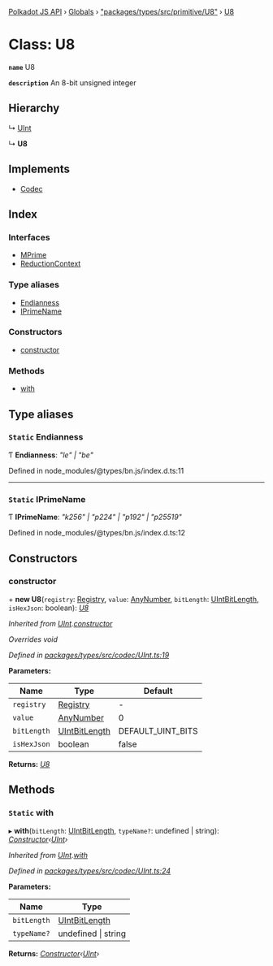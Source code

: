 [Polkadot JS API](../README.md) › [Globals](../globals.md) › ["packages/types/src/primitive/U8"](../modules/_packages_types_src_primitive_u8_.md) › [U8](_packages_types_src_primitive_u8_.u8.md)

# Class: U8

**`name`** U8

**`description`** 
An 8-bit unsigned integer

## Hierarchy

  ↳ [UInt](_packages_types_src_codec_uint_.uint.md)

  ↳ **U8**

## Implements

* [Codec](../interfaces/_packages_types_src_types_codec_.codec.md)

## Index

### Interfaces

* [MPrime](../interfaces/_packages_types_src_primitive_u8_.u8.mprime.md)
* [ReductionContext](../interfaces/_packages_types_src_primitive_u8_.u8.reductioncontext.md)

### Type aliases

* [Endianness](_packages_types_src_primitive_u8_.u8.md#static-endianness)
* [IPrimeName](_packages_types_src_primitive_u8_.u8.md#static-iprimename)

### Constructors

* [constructor](_packages_types_src_primitive_u8_.u8.md#constructor)

### Methods

* [with](_packages_types_src_primitive_u8_.u8.md#static-with)

## Type aliases

### `Static` Endianness

Ƭ **Endianness**: *"le" | "be"*

Defined in node_modules/@types/bn.js/index.d.ts:11

___

### `Static` IPrimeName

Ƭ **IPrimeName**: *"k256" | "p224" | "p192" | "p25519"*

Defined in node_modules/@types/bn.js/index.d.ts:12

## Constructors

###  constructor

\+ **new U8**(`registry`: [Registry](../interfaces/_packages_types_src_types_registry_.registry.md), `value`: [AnyNumber](../modules/_packages_types_src_types_helpers_.md#anynumber), `bitLength`: [UIntBitLength](../modules/_packages_types_src_codec_abstractint_.md#uintbitlength), `isHexJson`: boolean): *[U8](_packages_types_src_primitive_u8_.u8.md)*

*Inherited from [UInt](_packages_types_src_codec_uint_.uint.md).[constructor](_packages_types_src_codec_uint_.uint.md#constructor)*

*Overrides void*

*Defined in [packages/types/src/codec/UInt.ts:19](https://github.com/polkadot-js/api/blob/c4323d5e94/packages/types/src/codec/UInt.ts#L19)*

**Parameters:**

Name | Type | Default |
------ | ------ | ------ |
`registry` | [Registry](../interfaces/_packages_types_src_types_registry_.registry.md) | - |
`value` | [AnyNumber](../modules/_packages_types_src_types_helpers_.md#anynumber) | 0 |
`bitLength` | [UIntBitLength](../modules/_packages_types_src_codec_abstractint_.md#uintbitlength) | DEFAULT_UINT_BITS |
`isHexJson` | boolean | false |

**Returns:** *[U8](_packages_types_src_primitive_u8_.u8.md)*

## Methods

### `Static` with

▸ **with**(`bitLength`: [UIntBitLength](../modules/_packages_types_src_codec_abstractint_.md#uintbitlength), `typeName?`: undefined | string): *[Constructor](../interfaces/_packages_types_src_types_codec_.constructor.md)‹[UInt](_packages_types_src_codec_uint_.uint.md)›*

*Inherited from [UInt](_packages_types_src_codec_uint_.uint.md).[with](_packages_types_src_codec_uint_.uint.md#static-with)*

*Defined in [packages/types/src/codec/UInt.ts:24](https://github.com/polkadot-js/api/blob/c4323d5e94/packages/types/src/codec/UInt.ts#L24)*

**Parameters:**

Name | Type |
------ | ------ |
`bitLength` | [UIntBitLength](../modules/_packages_types_src_codec_abstractint_.md#uintbitlength) |
`typeName?` | undefined &#124; string |

**Returns:** *[Constructor](../interfaces/_packages_types_src_types_codec_.constructor.md)‹[UInt](_packages_types_src_codec_uint_.uint.md)›*
